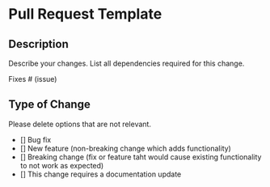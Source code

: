 # Pull Request Template

## Description

Describe your changes. List all dependencies required for this change.

Fixes # (issue)

## Type of Change

Please delete options that are not relevant.

- [] Bug fix
- [] New feature (non-breaking change which adds functionality)
- [] Breaking change (fix or feature taht would cause existing functionality to not work as expected)
- [] This change requires a documentation update
